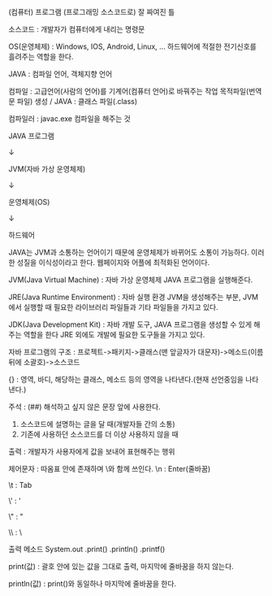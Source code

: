 (컴퓨터) 프로그램
(프로그래밍 소스코드로) 잘 짜여진 틀

소스코드 : 개발자가 컴퓨터에게 내리는 명령문

OS(운영체제) : Windows, IOS, Android, Linux, ...
하드웨어에 적절한 전기신호를 흘려주는 역할을 한다.

JAVA : 컴파일 언어, 객체지향 언어

컴파일 : 고급언어(사람의 언어)를 기계어(컴퓨터 언어)로 바꿔주는 작업
목적파일(번역문 파일) 생성 / JAVA : 클래스 파일(.class)

컴파일러 : javac.exe 컴파일을 해주는 것

JAVA 프로그램

↓

JVM(자바 가상 운영체제)

↓

운영체제(OS)

↓

하드웨어

JAVA는 JVM과 소통하는 언어이기 때문에 운영체제가 바뀌어도 소통이 가능하다.
이러한 성질을 이식성이라고 한다. 웹페이지와 어플에 최적화된 언어이다.

JVM(Java Virtual Machine) : 자바 가상 운영체제 JAVA 프로그램을 실행해준다.

JRE(Java Runtime Environment) : 자바 실행 환경 JVM을 생성해주는 부분, JVM에서 실행할 때 필요한
라이브러리 파일들과 기타 파일들을 가지고 있다.

JDK(Java Development Kit) : 자바 개발 도구, JAVA 프로그램을 생성할 수 있게 해주는 역할을 한다
JRE 외에도 개발에 필요한 도구들을 가지고 있다.

자바 프로그램의 구조 : 프로젝트->패키지->클래스(맨 앞글자가 대문자)->메소드(이름 뒤에 소괄호)->소스코드

{} : 영역, 바디, 해당하는 클래스, 메소드 등의 영역을 나타낸다.(현재 선언중임을 나타낸다.)

주석 : (##)
해석하고 싶지 않은 문장 앞에 사용한다.
1. 소스코드에 설명하는 글을 달 때(개발자들 간의 소통)
2. 기존에 사용하던 소스코드를 더 이상 사용하지 않을 때

출력 : 개발자가 사용자에게 값을 보내어 표현해주는 행위

제어문자 : 따옴표 안에 존재하며 \와 함께 쓰인다.
\\n : Enter(줄바꿈)

\\t : Tab

\\' : '

\\" : "

\\\\ : \\

출력 메소드
System.out
.print()
.println()
.printf()

print(값) : 괄호 안에 있는 값을 그대로 출력, 마지막에 줄바꿈을 하지 않는다.

println(값) : print()와 동일하나 마지막에 줄바꿈을 한다.